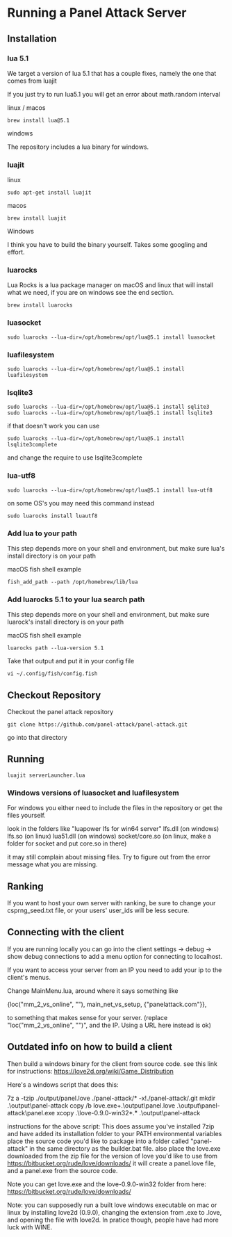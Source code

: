 # Running a Panel Attack Server

## Installation


### lua 5.1
We target a version of lua 5.1 that has a couple fixes, namely the one that comes from luajit

If you just try to run lua5.1 you will get an error about math.random interval

linux / macos
```
brew install lua@5.1
```

windows

The repository includes a lua binary for windows.


### luajit

linux
```
sudo apt-get install luajit
```

macos
```
brew install luajit
```

Windows

I think you have to build the binary yourself.  Takes some googling and effort.

### luarocks

Lua Rocks is a lua package manager on macOS and linux that will install what we need, if you are on windows see the end section.

```
brew install luarocks
```

### luasocket

```
sudo luarocks --lua-dir=/opt/homebrew/opt/lua@5.1 install luasocket
```

### luafilesystem

```
sudo luarocks --lua-dir=/opt/homebrew/opt/lua@5.1 install luafilesystem
```

### lsqlite3

```
sudo luarocks --lua-dir=/opt/homebrew/opt/lua@5.1 install sqlite3
sudo luarocks --lua-dir=/opt/homebrew/opt/lua@5.1 install lsqlite3
```

if that doesn't work you can use 
```
sudo luarocks --lua-dir=/opt/homebrew/opt/lua@5.1 install lsqlite3complete
```
and change the require to use lsqlite3complete


### lua-utf8

```
sudo luarocks --lua-dir=/opt/homebrew/opt/lua@5.1 install lua-utf8
```
on some OS's you may need this command instead
```
sudo luarocks install luautf8
```

### Add lua to your path

This step depends more on your shell and environment, but make sure lua's install directory is on your path

macOS fish shell example
```
fish_add_path --path /opt/homebrew/lib/lua
```

### Add luarocks 5.1 to your lua search path

This step depends more on your shell and environment, but make sure luarock's install directory is on your path

macOS fish shell example
```
luarocks path --lua-version 5.1
```

Take that output and put it in your config file

```
vi ~/.config/fish/config.fish
```

## Checkout Repository

Checkout the panel attack repository
```
git clone https://github.com/panel-attack/panel-attack.git
```

go into that directory

## Running
```
luajit serverLauncher.lua
```

### Windows versions of luasocket and luafilesystem

For windows you either need to include the files in the repository or get the files yourself.

look in the folders like "luapower lfs for win64 server"
lfs.dll (on windows)
lfs.so (on linux)
lua51.dll (on windows)
socket/core.so (on linux, make a folder for socket and put core.so in there)

it may still complain about missing files.  Try to figure out from the error message what you are missing.

## Ranking

If you want to host your own server with ranking, be sure to change your csprng_seed.txt file, or your users' user_ids will be less secure.

## Connecting with the client

If you are running locally you can go into the client settings -> debug -> show debug connections to add a menu option for connecting to localhost.

If you want to access your server from an IP you need to add your ip to the client's menus.

Change MainMenu.lua, around where it says something like

{loc("mm_2_vs_online", ""), main_net_vs_setup, {"panelattack.com"}},

to something that makes sense for your server.  (replace "loc("mm_2_vs_online", "")", and the IP. Using a URL here instead is ok)


## Outdated info on how to build a client

Then build a windows binary for the client from source code.
see this link for instructions:
https://love2d.org/wiki/Game_Distribution

Here's a windows script that does this:

7z a -tzip ./output/panel.love ./panel-attack/*  -x!./panel-attack/.git
mkdir .\output\panel-attack
copy /b love.exe+.\output\panel.love .\output\panel-attack\panel.exe
xcopy .\love-0.9.0-win32\*.* .\output\panel-attack

instructions for the above script:
This does assume you've installed 7zip and have added its installation folder to your PATH environmental variables
place the source code you'd like to package into a folder called "panel-attack" in the same directory as the builder.bat file.
also place the love.exe downloaded from the zip file for the version of love you'd like to use from https://bitbucket.org/rude/love/downloads/
it will create a panel.love file, and a panel.exe from the source code.

Note you can get love.exe and the love-0.9.0-win32 folder from here:
https://bitbucket.org/rude/love/downloads/

Note: you can supposedly run a built love windows executable on mac or linux by installing love2d (0.9.0), changing the extension from .exe to .love, and opening the file with love2d.  In pratice though, people have had more luck with WINE.
